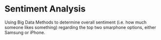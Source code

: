 # Sentiment Analysis

Using Big Data Methods to determine overall sentiment (i.e. how much someone likes something) regarding the top two smarphone options, either Samsung or iPhone. 

